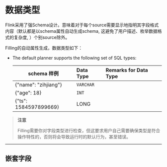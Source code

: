 # 数据类型

Flink采用了强Schema设计。意味着对于每个source需要显示地指明其字段格式内容（默认都是以schema属性自动生成schema, 这避免了用户描述、枚举数据格式的复杂度, ）个别source除外。

Filling的自动属性生成，数据类型如下：

- The default planner supports the following set of SQL types:

  | schema 样例           | Data Type | Remarks for Data Type |
  | --------------------- | :-------- | :-------------------- |
  | {"name": "zihjiang"}  | `VARCHAR` |                       |
  | {"age": 18}           | `INT`     |                       |
  | {"ts": 1584597899669} | LONG      |                       |

> **注意**
>
> Filling需要你对字段类型进行检查，但这要求用户自己需要确保类型是符合操作特性的，否则将会导致运行时的默认行为，甚至错误。

------

## 嵌套字段


